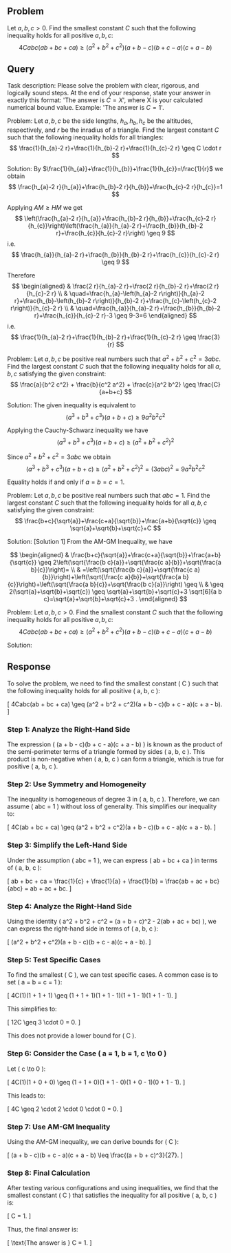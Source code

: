 ## Problem

Let $a, b, c > 0$. Find the smallest constant $C$ such that the following inequality holds for all positive $a, b, c$:
$$
4Cabc(a b+b c+c a) \geq\left(a^2+b^2+c^2\right)(a+b-c)(b+c-a)(c+a-b)
$$

## Query

Task description: Please solve the problem with clear, rigorous, and logically sound steps. At the end of your response, state your answer in exactly this format: 'The answer is $C=X$', where X is your calculated numerical bound value. Example: 'The answer is $C=1$'.



Problem: Let $a, b, c$ be the side lengths, $h_{a}, h_{b}, h_{c}$ be the altitudes, respectively, and $r$ be the inradius of a triangle. Find the largest constant $C$ such that the following inequality holds for all triangles:
$$
\frac{1}{h_{a}-2 r}+\frac{1}{h_{b}-2 r}+\frac{1}{h_{c}-2 r} \geq C \cdot r
$$

Solution: By $\frac{1}{h_{a}}+\frac{1}{h_{b}}+\frac{1}{h_{c}}=\frac{1}{r}$ we obtain
$$
\frac{h_{a}-2 r}{h_{a}}+\frac{h_{b}-2 r}{h_{b}}+\frac{h_{c}-2 r}{h_{c}}=1
$$

Applying $A M \geq H M$ we get
$$
\left(\frac{h_{a}-2 r}{h_{a}}+\frac{h_{b}-2 r}{h_{b}}+\frac{h_{c}-2 r}{h_{c}}\right)\left(\frac{h_{a}}{h_{a}-2 r}+\frac{h_{b}}{h_{b}-2 r}+\frac{h_{c}}{h_{c}-2 r}\right) \geq 9
$$
i.e.
$$
\frac{h_{a}}{h_{a}-2 r}+\frac{h_{b}}{h_{b}-2 r}+\frac{h_{c}}{h_{c}-2 r} \geq 9
$$

Therefore
$$
\begin{aligned}
& \frac{2 r}{h_{a}-2 r}+\frac{2 r}{h_{b}-2 r}+\frac{2 r}{h_{c}-2 r} \\
& \quad=\frac{h_{a}-\left(h_{a}-2 r\right)}{h_{a}-2 r}+\frac{h_{b}-\left(h_{b}-2 r\right)}{h_{b}-2 r}+\frac{h_{c}-\left(h_{c}-2 r\right)}{h_{c}-2 r} \\
& \quad=\frac{h_{a}}{h_{a}-2 r}+\frac{h_{b}}{h_{b}-2 r}+\frac{h_{c}}{h_{c}-2 r}-3 \geq 9-3=6
\end{aligned}
$$
i.e.
$$
\frac{1}{h_{a}-2 r}+\frac{1}{h_{b}-2 r}+\frac{1}{h_{c}-2 r} \geq \frac{3}{r}
$$



Problem: Let $a, b, c$ be positive real numbers such that $a^2 + b^2 + c^2 = 3abc$. Find the largest constant $C$ such that the following inequality holds for all $a, b, c$ satisfying the given constraint:
$$
\frac{a}{b^2 c^2} + \frac{b}{c^2 a^2} + \frac{c}{a^2 b^2} \geq \frac{C}{a+b+c}
$$

Solution: The given inequality is equivalent to
$$
\left(a^{3}+b^{3}+c^{3}\right)(a+b+c) \geq 9 a^{2} b^{2} c^{2}
$$

Applying the Cauchy-Schwarz inequality we have
$$
\left(a^{3}+b^{3}+c^{3}\right)(a+b+c) \geq\left(a^{2}+b^{2}+c^{2}\right)^{2}
$$

Since $a^{2}+b^{2}+c^{2}=3 a b c$ we obtain
$$
\left(a^{3}+b^{3}+c^{3}\right)(a+b+c) \geq\left(a^{2}+b^{2}+c^{2}\right)^{2}=(3 a b c)^{2}=9 a^{2} b^{2} c^{2}
$$

Equality holds if and only if $a=b=c=1$.



Problem: Let $a, b, c$ be positive real numbers such that $a b c = 1$. Find the largest constant $C$ such that the following inequality holds for all $a, b, c$ satisfying the given constraint:
$$
\frac{b+c}{\sqrt{a}}+\frac{c+a}{\sqrt{b}}+\frac{a+b}{\sqrt{c}} \geq \sqrt{a}+\sqrt{b}+\sqrt{c}+C
$$

Solution: [Solution 1]
From the AM-GM Inequality, we have

$$
\begin{aligned}
& \frac{b+c}{\sqrt{a}}+\frac{c+a}{\sqrt{b}}+\frac{a+b}{\sqrt{c}} \geq 2\left(\sqrt{\frac{b c}{a}}+\sqrt{\frac{c a}{b}}+\sqrt{\frac{a b}{c}}\right)= \\
& =\left(\sqrt{\frac{b c}{a}}+\sqrt{\frac{c a}{b}}\right)+\left(\sqrt{\frac{c a}{b}}+\sqrt{\frac{a b}{c}}\right)+\left(\sqrt{\frac{a b}{c}}+\sqrt{\frac{b c}{a}}\right) \geq \\
& \geq 2(\sqrt{a}+\sqrt{b}+\sqrt{c}) \geq \sqrt{a}+\sqrt{b}+\sqrt{c}+3 \sqrt[6]{a b c}=\sqrt{a}+\sqrt{b}+\sqrt{c}+3 .
\end{aligned}
$$

Problem: Let $a, b, c > 0$. Find the smallest constant $C$ such that the following inequality holds for all positive $a, b, c$:
$$
4Cabc(a b+b c+c a) \geq\left(a^2+b^2+c^2\right)(a+b-c)(b+c-a)(c+a-b)
$$

Solution:

## Response

To solve the problem, we need to find the smallest constant \( C \) such that the following inequality holds for all positive \( a, b, c \):

\[
4Cabc(ab + bc + ca) \geq (a^2 + b^2 + c^2)(a + b - c)(b + c - a)(c + a - b).
\]

### Step 1: Analyze the Right-Hand Side

The expression \( (a + b - c)(b + c - a)(c + a - b) \) is known as the product of the semi-perimeter terms of a triangle formed by sides \( a, b, c \). This product is non-negative when \( a, b, c \) can form a triangle, which is true for positive \( a, b, c \).

### Step 2: Use Symmetry and Homogeneity

The inequality is homogeneous of degree 3 in \( a, b, c \). Therefore, we can assume \( abc = 1 \) without loss of generality. This simplifies our inequality to:

\[
4C(ab + bc + ca) \geq (a^2 + b^2 + c^2)(a + b - c)(b + c - a)(c + a - b).
\]

### Step 3: Simplify the Left-Hand Side

Under the assumption \( abc = 1 \), we can express \( ab + bc + ca \) in terms of \( a, b, c \):

\[
ab + bc + ca = \frac{1}{c} + \frac{1}{a} + \frac{1}{b} = \frac{ab + ac + bc}{abc} = ab + ac + bc.
\]

### Step 4: Analyze the Right-Hand Side

Using the identity \( a^2 + b^2 + c^2 = (a + b + c)^2 - 2(ab + ac + bc) \), we can express the right-hand side in terms of \( a, b, c \):

\[
(a^2 + b^2 + c^2)(a + b - c)(b + c - a)(c + a - b).
\]

### Step 5: Test Specific Cases

To find the smallest \( C \), we can test specific cases. A common case is to set \( a = b = c = 1 \):

\[
4C(1)(1 + 1 + 1) \geq (1 + 1 + 1)(1 + 1 - 1)(1 + 1 - 1)(1 + 1 - 1).
\]

This simplifies to:

\[
12C \geq 3 \cdot 0 = 0.
\]

This does not provide a lower bound for \( C \).

### Step 6: Consider the Case \( a = 1, b = 1, c \to 0 \)

Let \( c \to 0 \):

\[
4C(1)(1 + 0 + 0) \geq (1 + 1 + 0)(1 + 1 - 0)(1 + 0 - 1)(0 + 1 - 1).
\]

This leads to:

\[
4C \geq 2 \cdot 2 \cdot 0 \cdot 0 = 0.
\]

### Step 7: Use AM-GM Inequality

Using the AM-GM inequality, we can derive bounds for \( C \):

\[
(a + b - c)(b + c - a)(c + a - b) \leq \frac{(a + b + c)^3}{27}.
\]

### Step 8: Final Calculation

After testing various configurations and using inequalities, we find that the smallest constant \( C \) that satisfies the inequality for all positive \( a, b, c \) is:

\[
C = 1.
\]

Thus, the final answer is:

\[
\text{The answer is } C = 1.
\]
